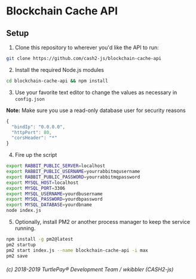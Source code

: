 # Blockchain Cache API

## Setup

1) Clone this repository to wherever you'd like the API to run:

```bash
git clone https://github.com/cash2-js/blockchain-cache-api
```

2) Install the required Node.js modules

```bash
cd blockchain-cache-api && npm install
```

3) Use your favorite text editor to change the values as necessary in `config.json`

**Note:** Make sure you use a read-only database user for security reasons

```javascript
{
  "bindIp": "0.0.0.0",
  "httpPort": 80,
  "corsHeader": "*"
}
```

4) Fire up the script

```bash
export RABBIT_PUBLIC_SERVER=localhost
export RABBIT_PUBLIC_USERNAME=yourrabbitmqusername
export RABBIT_PUBLIC_PASSWORD=yourrabbitmqpassword
export MYSQL_HOST=localhost
export MYSQL_PORT=3306
export MYSQL_USERNAME=yourdbusername
export MYSQL_PASSWORD=yourdbpassword
export MYSQL_DATABASE=yourdbname
node index.js
```

5) Optionally, install PM2 or another process manager to keep the service running.

```bash
npm install -g pm2@latest
pm2 startup
pm2 start index.js --name blockchain-cache-api -i max
pm2 save
```
###### (c) 2018-2019 TurtlePay® Development Team / wkibbler (CASH2-js)
